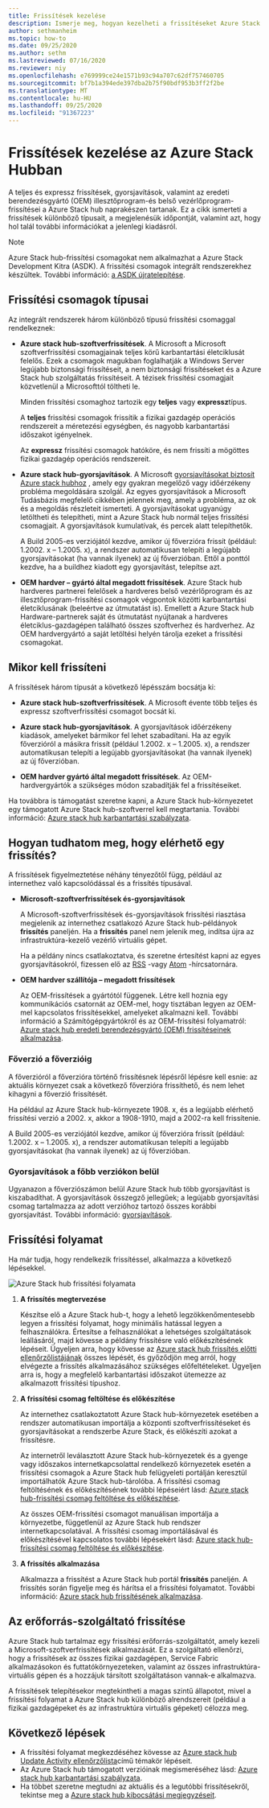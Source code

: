 ```yaml
---
title: Frissítések kezelése
description: Ismerje meg, hogyan kezelheti a frissítéseket Azure Stack hub-ban
author: sethmanheim
ms.topic: how-to
ms.date: 09/25/2020
ms.author: sethm
ms.lastreviewed: 07/16/2020
ms.reviewer: niy
ms.openlocfilehash: e769999ce24e1571b93c94a707c62df757460705
ms.sourcegitcommit: bf7b1a394ede397dba2b75f90bdf953b3ff2f2be
ms.translationtype: MT
ms.contentlocale: hu-HU
ms.lasthandoff: 09/25/2020
ms.locfileid: "91367223"
---
```

# <a name="manage-updates-in-azure-stack-hub"></a>Frissítések kezelése az Azure Stack Hubban

A teljes és expressz frissítések, gyorsjavítások, valamint az eredeti berendezésgyártó (OEM) illesztőprogram-és belső vezérlőprogram-frissítései a Azure Stack hub naprakészen tartanak. Ez a cikk ismerteti a frissítések különböző típusait, a megjelenésük időpontját, valamint azt, hogy hol talál további információkat a jelenlegi kiadásról.

> [!NOTE]  
> Azure Stack hub-frissítési csomagokat nem alkalmazhat a Azure Stack Development Kitra (ASDK). A frissítési csomagok integrált rendszerekhez készültek. További információ: [a ASDK újratelepítése](../asdk/asdk-redeploy.md).

## <a name="update-package-types"></a>Frissítési csomagok típusai

Az integrált rendszerek három különböző típusú frissítési csomaggal rendelkeznek:

- **Azure stack hub-szoftverfrissítések**. A Microsoft a Microsoft szoftverfrissítési csomagjainak teljes körű karbantartási életciklusát felelős. Ezek a csomagok magukban foglalhatják a Windows Server legújabb biztonsági frissítéseit, a nem biztonsági frissítéseket és a Azure Stack hub szolgáltatás frissítéseit. A tézisek frissítési csomagjait közvetlenül a Microsofttól töltheti le.

    Minden frissítési csomaghoz tartozik egy **teljes** vagy **expressz**típus.

    A **teljes** frissítési csomagok frissítik a fizikai gazdagép operációs rendszereit a méretezési egységben, és nagyobb karbantartási időszakot igényelnek.

    Az **expressz** frissítési csomagok hatóköre, és nem frissíti a mögöttes fizikai gazdagép operációs rendszereit.

- **Azure stack hub-gyorsjavítások**. A Microsoft [gyorsjavításokat biztosít Azure stack hubhoz](azure-stack-servicing-policy.md#hotfixes) , amely egy gyakran megelőző vagy időérzékeny probléma megoldására szolgál. Az egyes gyorsjavítások a Microsoft Tudásbázis megfelelő cikkében jelennek meg, amely a probléma, az ok és a megoldás részleteit ismerteti. A gyorsjavításokat ugyanúgy letöltheti és telepítheti, mint a Azure Stack hub normál teljes frissítési csomagjait. A gyorsjavítások kumulatívak, és percek alatt telepíthetők.

   A Build 2005-es verziójától kezdve, amikor új főverzióra frissít (például: 1.2002. x – 1.2005. x), a rendszer automatikusan telepíti a legújabb gyorsjavításokat (ha vannak ilyenek) az új főverzióban. Ettől a ponttól kezdve, ha a buildhez kiadott egy gyorsjavítást, telepítse azt.

- **OEM hardver – gyártó által megadott frissítések**. Azure Stack hub hardveres partnerei felelősek a hardveres belső vezérlőprogram és az illesztőprogram-frissítési csomagok végpontok közötti karbantartási életciklusának (beleértve az útmutatást is). Emellett a Azure Stack hub Hardware-partnerek saját és útmutatást nyújtanak a hardveres életciklus-gazdagépen található összes szoftverhez és hardverhez. Az OEM hardvergyártó a saját letöltési helyén tárolja ezeket a frissítési csomagokat.

## <a name="when-to-update"></a>Mikor kell frissíteni

A frissítések három típusát a következő lépésszám bocsátja ki:

- **Azure stack hub-szoftverfrissítések**. A Microsoft évente több teljes és expressz szoftverfrissítési csomagot bocsát ki.

- **Azure stack hub-gyorsjavítások**. A gyorsjavítások időérzékeny kiadások, amelyeket bármikor fel lehet szabadítani. Ha az egyik főverzióról a másikra frissít (például 1.2002. x – 1.2005. x), a rendszer automatikusan telepíti a legújabb gyorsjavításokat (ha vannak ilyenek) az új főverzióban.

- **OEM hardver gyártó által megadott frissítések**. Az OEM-hardvergyártók a szükséges módon szabadítják fel a frissítéseiket.

Ha továbbra is támogatást szeretne kapni, a Azure Stack hub-környezetet egy támogatott Azure Stack hub-szoftverrel kell megtartania. További információ: [Azure stack hub karbantartási szabályzata](azure-stack-servicing-policy.md).

## <a name="how-to-know-an-update-is-available"></a>Hogyan tudhatom meg, hogy elérhető egy frissítés?

A frissítések figyelmeztetése néhány tényezőtől függ, például az internethez való kapcsolódással és a frissítés típusával.

- **Microsoft-szoftverfrissítések és-gyorsjavítások**

    A Microsoft-szoftverfrissítések és-gyorsjavítások frissítési riasztása megjelenik az internethez csatlakozó Azure Stack hub-példányok **frissítés** paneljén. Ha a **frissítés** panel nem jelenik meg, indítsa újra az infrastruktúra-kezelő vezérlő virtuális gépet.

    Ha a példány nincs csatlakoztatva, és szeretne értesítést kapni az egyes gyorsjavításokról, fizessen elő az [RSS](https://support.microsoft.com/app/content/api/content/feeds/sap/en-us/32d322a8-acae-202d-e9a9-7371dccf381b/rss) -vagy [Atom](https://support.microsoft.com/app/content/api/content/feeds/sap/en-us/32d322a8-acae-202d-e9a9-7371dccf381b/atom) -hírcsatornára.

- **OEM hardver szállítója – megadott frissítések**

    Az OEM-frissítések a gyártótól függenek. Létre kell hoznia egy kommunikációs csatornát az OEM-mel, hogy tisztában legyen az OEM-mel kapcsolatos frissítésekkel, amelyeket alkalmazni kell. További információ a Számítógépgyártókról és az OEM-frissítési folyamatról: [Azure stack hub eredeti berendezésgyártó (OEM) frissítéseinek alkalmazása](azure-stack-update-oem.md).

### <a name="major-version-to-major-version"></a>Főverzió a főverzióig

A főverzióról a főverzióra történő frissítésnek lépésről lépésre kell esnie: az aktuális környezet csak a következő főverzióra frissíthető, és nem lehet kihagyni a főverzió frissítését.

Ha például az Azure Stack hub-környezete 1908. x, és a legújabb elérhető frissítési verzió a 2002. x, akkor a 1908-1910, majd a 2002-ra kell frissítenie.

A Build 2005-es verziójától kezdve, amikor új főverzióra frissít (például: 1.2002. x – 1.2005. x), a rendszer automatikusan telepíti a legújabb gyorsjavításokat (ha vannak ilyenek) az új főverzióban.

### <a name="hotfixes-within-major-versions"></a>Gyorsjavítások a főbb verziókon belül

Ugyanazon a főverziószámon belül Azure Stack hub több gyorsjavítást is kiszabadíthat. A gyorsjavítások összegző jellegűek; a legújabb gyorsjavítási csomag tartalmazza az adott verzióhoz tartozó összes korábbi gyorsjavítást. További információ: [gyorsjavítások](azure-stack-servicing-policy.md#hotfixes).

## <a name="update-process"></a>Frissítési folyamat

Ha már tudja, hogy rendelkezik frissítéssel, alkalmazza a következő lépésekkel.

![Azure Stack hub frissítési folyamata](./media/azure-stack-updates/azure-stack-update-process.svg)

1. **A frissítés megtervezése**

    Készítse elő a Azure Stack hub-t, hogy a lehető legzökkenőmentesebb legyen a frissítési folyamat, hogy minimális hatással legyen a felhasználókra. Értesítse a felhasználókat a lehetséges szolgáltatások leállásáról, majd kövesse a példány frissítésre való előkészítésének lépéseit. Ügyeljen arra, hogy kövesse az [Azure stack hub frissítés előtti ellenőrzőlistájának](release-notes-checklist.md) összes lépését, és győződjön meg arról, hogy elvégezte a frissítés alkalmazásához szükséges előfeltételeket. Ügyeljen arra is, hogy a megfelelő karbantartási időszakot ütemezze az alkalmazott frissítési típushoz.

2. **A frissítési csomag feltöltése és előkészítése**

    Az internethez csatlakoztatott Azure Stack hub-környezetek esetében a rendszer automatikusan importálja a központi szoftverfrissítéseket és gyorsjavításokat a rendszerbe Azure Stack, és előkészíti azokat a frissítésre.

    Az internetről leválasztott Azure Stack hub-környezetek és a gyenge vagy időszakos internetkapcsolattal rendelkező környezetek esetén a frissítési csomagok a Azure Stack hub felügyeleti portálján keresztül importálhatók Azure Stack hub-tárolóba. A frissítési csomag feltöltésének és előkészítésének további lépéseiért lásd: [Azure stack hub-frissítési csomag feltöltése és előkészítése](azure-stack-update-prepare-package.md).

    Az összes OEM-frissítési csomagot manuálisan importálja a környezetbe, függetlenül az Azure Stack hub rendszer internetkapcsolatával. A frissítési csomag importálásával és előkészítésével kapcsolatos további lépésekért lásd: [Azure stack hub-frissítési csomag feltöltése és előkészítése](azure-stack-update-prepare-package.md).

3. **A frissítés alkalmazása**

    Alkalmazza a frissítést a Azure Stack hub portál **frissítés** paneljén. A frissítés során figyelje meg és hárítsa el a frissítési folyamatot. További információ: [Azure stack hub frissítésének alkalmazása](azure-stack-apply-updates.md).

## <a name="the-update-resource-provider"></a>Az erőforrás-szolgáltató frissítése

Azure Stack hub tartalmaz egy frissítési erőforrás-szolgáltatót, amely kezeli a Microsoft-szoftverfrissítések alkalmazását. Ez a szolgáltató ellenőrzi, hogy a frissítések az összes fizikai gazdagépen, Service Fabric alkalmazásokon és futtatókörnyezeteken, valamint az összes infrastruktúra-virtuális gépen és a hozzájuk társított szolgáltatáson vannak-e alkalmazva.

A frissítések telepítésekor megtekintheti a magas szintű állapotot, mivel a frissítési folyamat a Azure Stack hub különböző alrendszereit (például a fizikai gazdagépeket és az infrastruktúra virtuális gépeket) célozza meg.

## <a name="next-steps"></a>Következő lépések

- A frissítési folyamat megkezdéséhez kövesse az [Azure stack hub Update Activity ellenőrzőlista](release-notes-checklist.md)című témakör lépéseit.
- Az Azure Stack hub támogatott verzióinak megismeréséhez lásd: [Azure stack hub karbantartási szabályzata](azure-stack-servicing-policy.md).  
- Ha többet szeretne megtudni az aktuális és a legutóbbi frissítésekről, tekintse meg a [Azure stack hub kibocsátási megjegyzéseit](release-notes.md).
